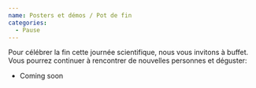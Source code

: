 ```yaml
---
name: Posters et démos / Pot de fin
categories:
  - Pause
---
```


Pour célébrer la fin cette journée scientifique, nous vous invitons à buffet.
Vous pourrez continuer à rencontrer de nouvelles personnes et déguster:
- Coming soon